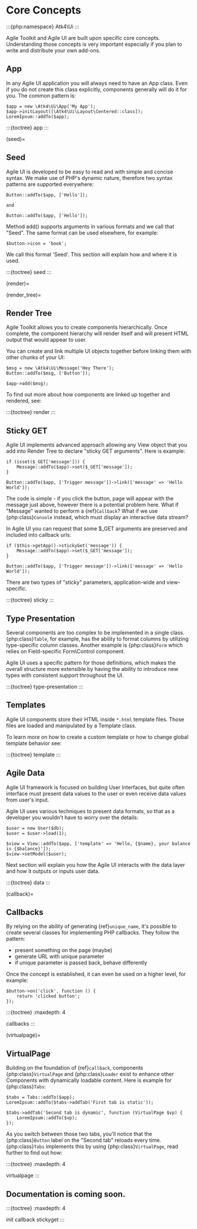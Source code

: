 # Core Concepts

:::{php:namespace} Atk4\Ui
:::

Agile Toolkit and Agile UI are built upon specific core concepts. Understanding those
concepts is very important especially if you plan to write and distribute your own
add-ons.

## App

In any Agile UI application you will always need to have an App class. Even if you do not
create this class explicitly, components generally will do it for you. The common pattern
is:

```
$app = new \Atk4\Ui\App('My App');
$app->initLayout([\Atk4\Ui\Layout\Centered::class]);
LoremIpsum::addTo($app);
```

:::{toctree}
app
:::

(seed)=

## Seed

Agile UI is developed to be easy to read and with simple and concise syntax. We make use of
PHP's dynamic nature, therefore two syntax patterns are supported everywhere:

```
Button::addTo($app, ['Hello']);

and

Button::addTo($app, ['Hello']);
```

Method add() supports arguments in various formats and we call that "Seed". The same format
can be used elsewhere, for example:

```
$button->icon = 'book';
```

We call this format 'Seed'. This section will explain how and where it is used.

:::{toctree}
seed
:::

(render)=

(render_tree)=

## Render Tree

Agile Toolkit allows you to create components hierarchically. Once complete, the component
hierarchy will render itself and will present HTML output that would appear to user.

You can create and link multiple UI objects together before linking them with other chunks of your UI:

```
$msg = new \Atk4\Ui\Message('Hey There');
Button::addTo($msg, ['Button']);

$app->add($msg);
```

To find out more about how components are linked up together and rendered, see:

:::{toctree}
render
:::

## Sticky GET

Agile UI implements advanced approach allowing any View object that you add into Render Tree to
declare "sticky GET arguments". Here is example:

```
if (isset($_GET['message'])) {
    Message::addTo($app)->set($_GET['message']);
}

Button::addTo($app, ['Trigger message'])->link(['message' => 'Hello World']);
```

The code is simple - if you click the button, page will appear with the message just above, however
there is a potential problem here. What if "Message" wanted to perform a {ref}`Callback`? What if
we use {php:class}`Console` instead, which must display an interactive data stream?

In Agile UI you can request that some $_GET arguments are preserved and included into callback urls:

```
if ($this->getApp()->stickyGet('message')) {
    Message::addTo($app)->set($_GET['message']);
}

Button::addTo($app, ['Trigger message'])->link(['message' => 'Hello World']);
```

There are two types of "sticky" parameters, application-wide and view-specific.

:::{toctree}
sticky
:::

## Type Presentation

Several components are too complex to be implemented in a single class. {php:class}`Table`, for example,
has the ability to format columns by utilizing type-specific column classes. Another example is {php:class}`Form`
which relies on Field-specific Form\Control component.

Agile UI uses a specific pattern for those definitions, which makes the overall structure more extensible
by having the ability to introduce new types with consistent support throughout the UI.

:::{toctree}
type-presentation
:::

## Templates

Agile UI components store their HTML inside `*.html` template files. Those files are loaded
and manipulated by a Template class.

To learn more on how to create a custom template or how to change global template
behavior see:

:::{toctree}
template
:::

## Agile Data

Agile UI framework is focused on building User Interfaces, but quite often interface must
present data values to the user or even receive data values from user's input.

Agile UI uses various techniques to present data formats, so that as a developer you wouldn't
have to worry over the details:

```
$user = new User($db);
$user = $user->load(1);

$view = View::addTo($app, ['template' => 'Hello, {$name}, your balance is {$balance}']);
$view->setModel($user);
```

Next section will explain you how the Agile UI interacts with the data layer and how it outputs or
inputs user data.

:::{toctree}
data
:::

(callback)=

## Callbacks

By relying on the ability of generating {ref}`unique_name`, it's possible to create several classes
for implementing PHP callbacks. They follow the pattern:

- present something on the page (maybe)
- generate URL with unique parameter
- if unique parameter is passed back, behave differently

Once the concept is established, it can even be used on a higher level, for example:

```
$button->on('click', function () {
    return 'clicked button';
});
```

:::{toctree}
:maxdepth: 4

callbacks
:::

(virtualpage)=

## VirtualPage

Building on the foundation of {ref}`callback`, components {php:class}`VirtualPage` and {php:class}`Loader`
exist to enhance other Components with dynamically loadable content. Here is example for {php:class}`Tabs`:

```
$tabs = Tabs::addTo($app);
LoremIpsum::addTo($tabs->addTab('First tab is static'));

$tabs->addTab('Second tab is dynamic', function (VirtualPage $vp) {
    LoremIpsum::addTo($vp);
});
```

As you switch between those two tabs, you'll notice that the {php:class}`Button` label on the "Second tab"
reloads every time. {php:class}`Tabs` implements this by using {php:class}`VirtualPage`, read further to
find out how:

:::{toctree}
:maxdepth: 4

virtualpage
:::

## Documentation is coming soon.

:::{toctree}
:maxdepth: 4

init
callback
stickyget
:::
